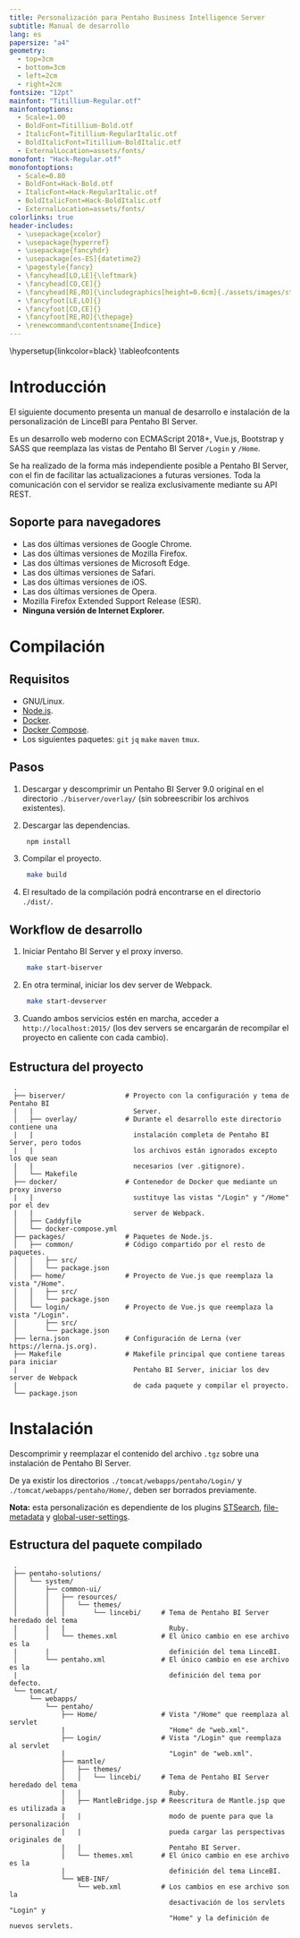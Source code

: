 ```yaml
---
title: Personalización para Pentaho Business Intelligence Server
subtitle: Manual de desarrollo
lang: es
papersize: "a4"
geometry:
  - top=3cm
  - bottom=3cm
  - left=2cm
  - right=2cm
fontsize: "12pt"
mainfont: "Titillium-Regular.otf"
mainfontoptions:
  - Scale=1.00
  - BoldFont=Titillium-Bold.otf
  - ItalicFont=Titillium-RegularItalic.otf
  - BoldItalicFont=Titillium-BoldItalic.otf
  - ExternalLocation=assets/fonts/
monofont: "Hack-Regular.otf"
monofontoptions:
  - Scale=0.80
  - BoldFont=Hack-Bold.otf
  - ItalicFont=Hack-RegularItalic.otf
  - BoldItalicFont=Hack-BoldItalic.otf
  - ExternalLocation=assets/fonts/
colorlinks: true
header-includes:
  - \usepackage{xcolor}
  - \usepackage{hyperref}
  - \usepackage{fancyhdr}
  - \usepackage[es-ES]{datetime2}
  - \pagestyle{fancy}
  - \fancyhead[LO,LE]{\leftmark}
  - \fancyhead[CO,CE]{}
  - \fancyhead[RE,RO]{\includegraphics[height=0.6cm]{./assets/images/stratebi_alt.png}}
  - \fancyfoot[LE,LO]{}
  - \fancyfoot[CO,CE]{}
  - \fancyfoot[RE,RO]{\thepage}
  - \renewcommand\contentsname{Índice}
---
```


\hypersetup{linkcolor=black}
\tableofcontents

# Introducción

El siguiente documento presenta un manual de desarrollo e instalación de la personalización de
LinceBI para Pentaho BI Server.

Es un desarrollo web moderno con ECMAScript 2018+, Vue.js, Bootstrap y SASS que reemplaza las
vistas de Pentaho BI Server `/Login` y `/Home`.

Se ha realizado de la forma más independiente posible a Pentaho BI Server, con el fin de facilitar
las actualizaciones a futuras versiones. Toda la comunicación con el servidor se realiza
exclusivamente mediante su API REST.

## Soporte para navegadores

 * Las dos últimas versiones de Google Chrome.
 * Las dos últimas versiones de Mozilla Firefox.
 * Las dos últimas versiones de Microsoft Edge.
 * Las dos últimas versiones de Safari.
 * Las dos últimas versiones de iOS.
 * Las dos últimas versiones de Opera.
 * Mozilla Firefox Extended Support Release (ESR).
 * **Ninguna versión de Internet Explorer.**

# Compilación

## Requisitos

 * GNU/Linux.
 * [Node.js](https://nodejs.org/en/download/package-manager/).
 * [Docker](https://docs.docker.com/install/).
 * [Docker Compose](https://docs.docker.com/compose/install/).
 * Los siguientes paquetes: `git` `jq` `make` `maven` `tmux`.

## Pasos

 1. Descargar y descomprimir un Pentaho BI Server 9.0 original en el directorio
    `./biserver/overlay/` (sin sobreescribir los archivos existentes).

 2. Descargar las dependencias.
    ```sh
     npm install
    ```

 3. Compilar el proyecto.
    ```sh
     make build
    ```

 4. El resultado de la compilación podrá encontrarse en el directorio `./dist/`.

## Workflow de desarrollo

 1. Iniciar Pentaho BI Server y el proxy inverso.
    ```sh
     make start-biserver
    ```

 2. En otra terminal, iniciar los dev server de Webpack.
    ```sh
     make start-devserver
    ```

 3. Cuando ambos servicios estén en marcha, acceder a `http://localhost:2015/`
    (los dev servers se encargarán de recompilar el proyecto en caliente con cada cambio).

######

## Estructura del proyecto

```
 .
 ├── biserver/               # Proyecto con la configuración y tema de Pentaho BI
 |   |                         Server.
 │   ├── overlay/            # Durante el desarrollo este directorio contiene una
 |   |                         instalación completa de Pentaho BI Server, pero todos
 |   |                         los archivos están ignorados excepto los que sean
 |   |                         necesarios (ver .gitignore).
 │   └── Makefile
 ├── docker/                 # Contenedor de Docker que mediante un proxy inverso
 |   |                         sustituye las vistas "/Login" y "/Home" por el dev
 |   |                         server de Webpack.
 │   ├── Caddyfile
 │   └── docker-compose.yml
 ├── packages/               # Paquetes de Node.js.
 │   ├── common/             # Código compartido por el resto de paquetes.
 │   │   ├── src/
 │   │   └── package.json
 │   ├── home/               # Proyecto de Vue.js que reemplaza la vista "/Home".
 │   │   ├── src/
 │   │   └── package.json
 │   └── login/              # Proyecto de Vue.js que reemplaza la vista "/Login".
 │       ├── src/
 │       └── package.json
 ├── lerna.json              # Configuración de Lerna (ver https://lerna.js.org).
 ├── Makefile                # Makefile principal que contiene tareas para iniciar
 |                             Pentaho BI Server, iniciar los dev server de Webpack
 |                             de cada paquete y compilar el proyecto.
 └── package.json
```

# Instalación

Descomprimir y reemplazar el contenido del archivo `.tgz` sobre una instalación de Pentaho BI
Server.

De ya existir los directorios `./tomcat/webapps/pentaho/Login/` y
`./tomcat/webapps/pentaho/Home/`, deben ser borrados previamente.

**Nota:** esta personalización es dependiente de los plugins
 [STSearch](https://gitlab.stratebi.com/stratebi/lincebi/stsearch),
 [file-metadata](https://gitlab.stratebi.com/stratebi/lincebi/file-metadata) y
 [global-user-settings](https://gitlab.stratebi.com/stratebi/lincebi/global-user-settings).

## Estructura del paquete compilado

```
 .
 ├── pentaho-solutions/
 │   └── system/
 │       ├── common-ui/
 │       │   ├── resources/
 │       │   │   └── themes/
 │       │   │       └── lincebi/     # Tema de Pentaho BI Server heredado del tema
 |       |   |                          Ruby.
 │       │   └── themes.xml           # El único cambio en ese archivo es la
 |       |                              definición del tema LinceBI.
 │       └── pentaho.xml              # El único cambio en ese archivo es la
 |                                      definición del tema por defecto.
 └── tomcat/
     └── webapps/
         └── pentaho/
             ├── Home/                # Vista "/Home" que reemplaza al servlet
             |                          "Home" de "web.xml".
             ├── Login/               # Vista "/Login" que reemplaza al servlet
             |                          "Login" de "web.xml".
             ├── mantle/
             │   ├── themes/
             │   │   └── lincebi/     # Tema de Pentaho BI Server heredado del tema
             |   |                      Ruby.
             │   ├── MantleBridge.jsp # Reescritura de Mantle.jsp que es utilizada a
             |   |                      modo de puente para que la personalización
             |   |                      pueda cargar las perspectivas originales de
             |   |                      Pentaho BI Server.
             │   └── themes.xml       # El único cambio en ese archivo es la
             |                          definición del tema LinceBI.
             └── WEB-INF/
                 └── web.xml          # Los cambios en ese archivo son la
                                        desactivación de los servlets "Login" y
                                        "Home" y la definición de nuevos servlets.
```
